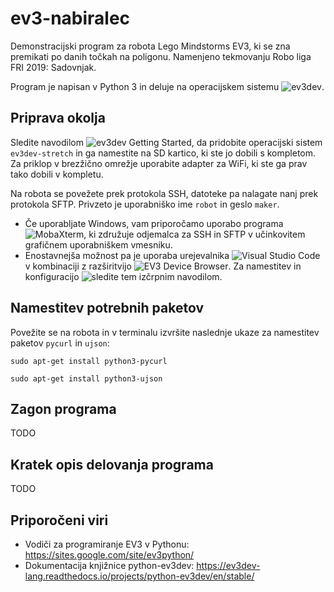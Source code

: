 # ev3-nabiralec
Demonstracijski program za robota Lego Mindstorms EV3, ki se zna premikati po danih točkah na poligonu. Namenjeno tekmovanju Robo liga FRI 2019: Sadovnjak.

Program je napisan v Python 3 in deluje na operacijskem sistemu ![ev3dev](https://www.ev3dev.org/). 

## Priprava okolja

Sledite navodilom ![ev3dev Getting Started](https://www.ev3dev.org/docs/getting-started/), da pridobite operacijski sistem `ev3dev-stretch` in ga namestite na SD kartico, ki ste jo dobili s kompletom. Za priklop v brezžično omrežje uporabite adapter za WiFi, ki ste ga prav tako dobili v kompletu.

Na robota se povežete prek protokola SSH, datoteke pa nalagate nanj prek protokola SFTP. Privzeto je uporabniško ime `robot` in geslo `maker`. 
 - Če uporabljate Windows, vam priporočamo uporabo programa ![MobaXterm](https://mobaxterm.mobatek.net/), ki združuje odjemalca za SSH in SFTP v učinkovitem grafičnem uporabniškem vmesniku.
 - Enostavnejša možnost pa je uporaba urejevalnika ![Visual Studio Code](https://code.visualstudio.com/) v kombinaciji z razširitvijo ![EV3 Device Browser](https://github.com/ev3dev/vscode-ev3dev-browser). Za namestitev in konfiguracijo ![sledite tem izčrpnim navodilom](https://sites.google.com/site/ev3python/setting-up-vs-code). 

## Namestitev potrebnih paketov



Povežite se na robota in v terminalu izvršite naslednje ukaze za namestitev paketov `pycurl` in `ujson`:

`sudo apt-get install python3-pycurl`

`sudo apt-get install python3-ujson`

## Zagon programa
TODO

## Kratek opis delovanja programa
TODO
 
## Priporočeni viri
- Vodiči za programiranje EV3 v Pythonu: https://sites.google.com/site/ev3python/
- Dokumentacija knjižnice python-ev3dev: https://ev3dev-lang.readthedocs.io/projects/python-ev3dev/en/stable/ 









